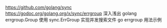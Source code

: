

https://github.com/golang/sync
https://godoc.org/golang.org/x/sync/errgroup
深入浅出 golang errgroup.Group
使用 sync.ErrGroup 实现并发搜索文件
go errgroup 用法示例


